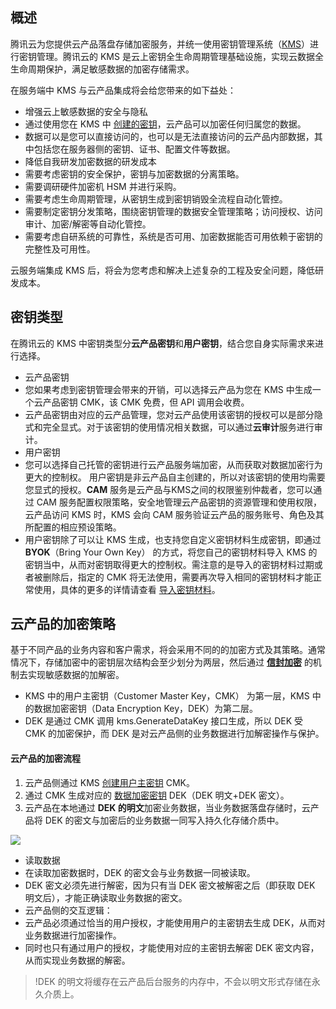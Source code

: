 
## 概述
腾讯云为您提供云产品落盘存储加密服务，并统一使用密钥管理系统（[KMS](https://cloud.tencent.com/document/product/573)）进行密钥管理。腾讯云的 KMS 是云上密钥全生命周期管理基础设施，实现云数据全生命周期保护，满足敏感数据的加密存储需求。

在服务端中 KMS 与云产品集成将会给您带来的如下益处：
- 增强云上敏感数据的安全与隐私
 - 通过使用您在 KMS 中 [创建的密钥](https://cloud.tencent.com/document/product/573/8875)，云产品可以加密任何归属您的数据。
 - 数据可以是您可以直接访问的，也可以是无法直接访问的云产品内部数据，其中包括您在服务器侧的密钥、证书、配置文件等数据。
- 降低自我研发加密数据的研发成本
 - 需要考虑密钥的安全保护，密钥与加密数据的分离策略。
 - 需要调研硬件加密机 HSM 并进行采购。
 - 需要考虑生命周期管理，从密钥生成到密钥销毁全流程自动化管控。
 - 需要制定密钥分发策略，围绕密钥管理的数据安全管理策略；访问授权、访问审计、加密/解密等自动化管控。
 - 需要考虑自研系统的可靠性，系统是否可用、加密数据能否可用依赖于密钥的完整性及可用性。
    
云服务端集成 KMS 后，将会为您考虑和解决上述复杂的工程及安全问题，降低研发成本。

## 密钥类型

在腾讯云的 KMS 中密钥类型分**云产品密钥**和**用户密钥**，结合您自身实际需求来进行选择。
- 云产品密钥
 - 您如果考虑到密钥管理会带来的开销，可以选择云产品为您在 KMS 中生成一个云产品密钥 CMK，该 CMK 免费，但 API 调用会收费。
 - 云产品密钥由对应的云产品管理，您对云产品使用该密钥的授权可以是部分隐式和完全显式。对于该密钥的使用情况相关数据，可以通过**云审计**服务进行审计。
- 用户密钥
 - 您可以选择自己托管的密钥进行云产品服务端加密，从而获取对数据加密行为更大的控制权。
   用户密钥是非云产品自主创建的，所以对该密钥的使用均需要您显式的授权。**CAM** 服务是云产品与KMS之间的权限鉴别仲裁者，您可以通过 CAM 服务配置权限策略，安全地管理云产品密钥的资源管理和使用权限，云产品访问 KMS 时，KMS 会向 CAM 服务验证云产品的服务账号、角色及其所配置的相应预设策略。
  - 用户密钥除了可以让 KMS 生成，也支持您自定义密钥材料生成密钥，即通过 **BYOK**（Bring Your Own Key） 的方式，将您自己的密钥材料导入 KMS 的密钥当中，从而对密钥取得更大的控制权。需注意的是导入的密钥材料过期或者被删除后，指定的 CMK 将无法使用，需要再次导入相同的密钥材料才能正常使用，具体的更多的详情请查看 [导入密钥材料](https://cloud.tencent.com/document/product/573/38496)。



## 云产品的加密策略

基于不同产品的业务内容和客户需求，将会采用不同的的加密方式及其策略。通常情况下，存储加密中的密钥层次结构会至少划分为两层，然后通过 [**信封加密**](https://cloud.tencent.com/document/product/573/8791) 的机制去实现敏感数据的加解密。
- KMS 中的用户主密钥（Customer Master Key，CMK） 为第一层，KMS 中的数据加密密钥（Data Encryption Key，DEK）为第二层。
- DEK 是通过 CMK 调用 kms.GenerateDataKey 接口生成，所以 DEK 受 CMK 的加密保护，而 DEK 是对云产品侧的业务数据进行加解密操作与保护。

#### 云产品的加密流程

1. 云产品侧通过 KMS [创建用户主密钥](https://cloud.tencent.com/document/product/573/34430) CMK。
2. 通过 CMK 生成对应的 [数据加密密钥](https://cloud.tencent.com/document/product/573/34419) DEK（DEK 明文+DEK 密文）。
3. 云产品在本地通过 **DEK 的明文**加密业务数据，当业务数据落盘存储时，云产品将 DEK 的密文与加密后的业务数据一同写入持久化存储介质中。

![](https://main.qcloudimg.com/raw/4c72212a46fb600cec9724b96d453780.png)

- 读取数据
 - 在读取加密数据时，DEK 的密文会与业务数据一同被读取。
 - DEK 密文必须先进行解密，因为只有当 DEK 密文被解密之后（即获取 DEK 明文后），才能正确读取业务数据的密文。
- 云产品侧的交互逻辑：
 - 云产品必须通过恰当的用户授权，才能使用用户的主密钥去生成 DEK，从而对业务数据进行加密操作。
 - 同时也只有通过用户的授权，才能使用对应的主密钥去解密 DEK 密文内容，从而实现业务数据的解密。

>!DEK 的明文将缓存在云产品后台服务的内存中，不会以明文形式存储在永久介质上。

